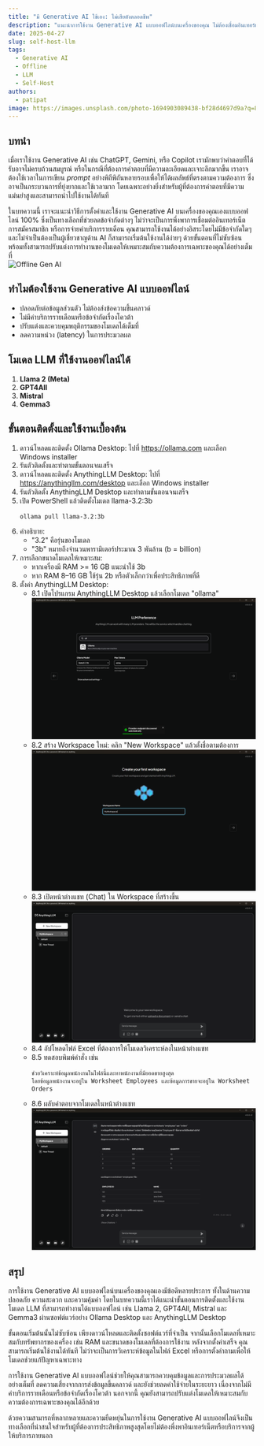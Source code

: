 ```yaml
---
title: "มี Generative AI ใช้เอง: ไม่เสียตังตลอดชีพ"
description: "แนะนำการใช้งาน Generative AI แบบออฟไลน์บนเครื่องของคุณ ไม่ต้องเชื่อมอินเทอร์เน็ตหรือมีเงื่อนไขใดๆ"
date: 2025-04-27
slug: self-host-llm
tags:
  - Generative AI
  - Offline
  - LLM
  - Self-Host
authors:
  - patipat
image: https://images.unsplash.com/photo-1694903089438-bf28d4697d9a?q=80&w=2664&auto=format&fit=crop&ixlib=rb-4.0.3&ixid=M3wxMjA3fDB8MHxwaG90by1wYWdlfHx8fGVufDB8fHx8fA%3D%3D
---
```


## บทนำ

เมื่อเราใช้งาน Generative AI เช่น ChatGPT, Gemini, หรือ Copilot เรามักพบว่าคำตอบที่ได้รับอาจไม่ครบถ้วนสมบูรณ์ หรือในกรณีที่ต้องการคำตอบที่มีความละเอียดและเจาะลึกมากขึ้น เราอาจต้องใช้เวลาในการเขียน _prompt_ อย่างพิถีพิถันหลายรอบเพื่อให้ได้ผลลัพธ์ที่ตรงตามความต้องการ ซึ่งอาจเป็นกระบวนการที่ยุ่งยากและใช้เวลามาก โดยเฉพาะอย่างยิ่งสำหรับผู้ที่ต้องการคำตอบที่มีความแม่นยำสูงและสามารถนำไปใช้งานได้ทันที  

ในบทความนี้ เราจะแนะนำวิธีการตั้งค่าและใช้งาน Generative AI บนเครื่องของคุณเองแบบออฟไลน์ 100% ซึ่งเป็นทางเลือกที่ช่วยลดข้อจำกัดต่างๆ ไม่ว่าจะเป็นการพึ่งพาการเชื่อมต่ออินเทอร์เน็ต การสมัครสมาชิก หรือการจ่ายค่าบริการรายเดือน คุณสามารถใช้งานได้อย่างอิสระโดยไม่มีข้อจำกัดใดๆ และไม่จำเป็นต้องเป็นผู้เชี่ยวชาญด้าน AI ก็สามารถเริ่มต้นใช้งานได้ง่ายๆ ด้วยขั้นตอนที่ไม่ซับซ้อน พร้อมทั้งสามารถปรับแต่งการทำงานของโมเดลให้เหมาะสมกับความต้องการเฉพาะของคุณได้อย่างเต็มที่  
![Offline Gen AI](https://images.unsplash.com/photo-1694903089438-bf28d4697d9a?q=80&w=2664&auto=format&fit=crop&ixlib=rb-4.0.3&ixid=M3wxMjA3fDB8MHxwaG90by1wYWdlfHx8fGVufDB8fHx8fA%3D%3D)
<!-- truncate -->
## ทำไมต้องใช้งาน Generative AI แบบออฟไลน์

- ปลอดภัยต่อข้อมูลส่วนตัว ไม่ต้องส่งข้อความขึ้นคลาวด์  
- ไม่มีค่าบริการรายเดือนหรือข้อจำกัดเรื่องโควต้า  
- ปรับแต่งและควบคุมพฤติกรรมของโมเดลได้เต็มที่  
- ลดความหน่วง (latency) ในการประมวลผล  

## โมเดล LLM ที่ใช้งานออฟไลน์ได้

1. **Llama 2 (Meta)**  
2. **GPT4All**  
3. **Mistral**  
4. **Gemma3**  


## ขั้นตอนติดตั้งและใช้งานเบื้องต้น

1. ดาวน์โหลดและติดตั้ง Ollama Desktop: ไปที่ https://ollama.com และเลือก Windows installer  
2. รันตัวติดตั้งและทำตามขั้นตอนจนเสร็จ  
3. ดาวน์โหลดและติดตั้ง AnythingLLM Desktop: ไปที่ https://anythingllm.com/desktop และเลือก Windows installer  
4. รันตัวติดตั้ง AnythingLLM Desktop และทำตามขั้นตอนจนเสร็จ  
5. เปิด PowerShell แล้วติดตั้งโมเดล llama-3.2:3b  
   ```bash
   ollama pull llama-3.2:3b
   ```  
6. คำอธิบาย:  
   - "3.2" คือรุ่นของโมเดล  
   - "3b" หมายถึงจำนวนพารามิเตอร์ประมาณ 3 พันล้าน (b = billion)  
7. การเลือกขนาดโมเดลให้เหมาะสม:  
   - หากเครื่องมี RAM >= 16 GB แนะนำใช้ 3b  
   - หาก RAM 8–16 GB ใช้รุ่น 2b หรือตัวเล็กกว่าเพื่อประสิทธิภาพที่ดี  
8. ตั้งค่า AnythingLLM Desktop:  
    - 8.1 เปิดโปรแกรม AnythingLLM Desktop แล้วเลือกโมเดล "ollama"  
      ![เลือกโมเดล ollama](./genai/local-llm/anything-llm-select-model.png)  
    - 8.2 สร้าง Workspace ใหม่: คลิก "New Workspace" แล้วตั้งชื่อตามต้องการ  
      ![สร้าง Workspace](./genai/local-llm/anything-llm-create-workspace.png)  
    - 8.3 เปิดหน้าต่างแชท (Chat) ใน Workspace ที่สร้างขึ้น  
      ![หน้าต่าง Chat](./genai/local-llm/start-chat.png)  
    - 8.4 อัปโหลดไฟล์ Excel ที่ต้องการให้โมเดลวิเคราะห์ลงในหน้าต่างแชท  
    - 8.5 ทดสอบพิมพ์คำสั่ง เช่น  
      ```text
      ช่วยวิเคราะห์ข้อมูลพนักงานในไฟล์นี้และหาพนักงานที่มียอดขายสูงสุด
      โดยข้อมูลพนักงานจะอยู่ใน Worksheet Employees และข้อมูลการขายจะอยู่ใน Worksheet Orders
      ```  
    - 8.6 ผลับคำตอบจากโมเดลในหน้าต่างแชท  
      ![คำตอบจากโมเดล](./genai/local-llm/chat-result.png)

## สรุป
การใช้งาน Generative AI แบบออฟไลน์บนเครื่องของคุณเองมีข้อดีหลายประการ ทั้งในด้านความปลอดภัย ความสะดวก และความคุ้มค่า โดยในบทความนี้เราได้แนะนำขั้นตอนการติดตั้งและใช้งานโมเดล LLM ที่สามารถทำงานได้แบบออฟไลน์ เช่น Llama 2, GPT4All, Mistral และ Gemma3 ผ่านซอฟต์แวร์อย่าง Ollama Desktop และ AnythingLLM Desktop

ขั้นตอนเริ่มต้นนั้นไม่ซับซ้อน เพียงดาวน์โหลดและติดตั้งซอฟต์แวร์ที่จำเป็น จากนั้นเลือกโมเดลที่เหมาะสมกับทรัพยากรของเครื่อง เช่น RAM และขนาดของโมเดลที่ต้องการใช้งาน หลังจากตั้งค่าเสร็จ คุณสามารถเริ่มต้นใช้งานได้ทันที ไม่ว่าจะเป็นการวิเคราะห์ข้อมูลในไฟล์ Excel หรือการตั้งคำถามเพื่อให้โมเดลช่วยแก้ปัญหาเฉพาะทาง

การใช้งาน Generative AI แบบออฟไลน์ช่วยให้คุณสามารถควบคุมข้อมูลและการประมวลผลได้อย่างเต็มที่ ลดความเสี่ยงจากการส่งข้อมูลขึ้นคลาวด์ และยังช่วยลดค่าใช้จ่ายในระยะยาว เนื่องจากไม่มีค่าบริการรายเดือนหรือข้อจำกัดเรื่องโควต้า นอกจากนี้ คุณยังสามารถปรับแต่งโมเดลให้เหมาะสมกับความต้องการเฉพาะของคุณได้อีกด้วย

ด้วยความสามารถที่หลากหลายและความยืดหยุ่นในการใช้งาน Generative AI แบบออฟไลน์จึงเป็นทางเลือกที่น่าสนใจสำหรับผู้ที่ต้องการประสิทธิภาพสูงสุดโดยไม่ต้องพึ่งพาอินเทอร์เน็ตหรือบริการจากผู้ให้บริการภายนอก